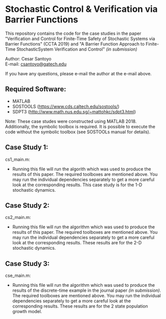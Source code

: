 # Stochastic Control & Verification via Barrier Functions
This repository contains the code for the case studies in the paper "Verification  and  Control  for  Finite-Time  Safety  of Stochastic  Systems  via  Barrier  Functions" (CCTA 2019) and "A Barrier Function Approach to Finite-Time StochasticSystem Verification and Control" _(in submission)_

Author: Cesar Santoyo <br />
E-mail: csantoyo@gatech.edu

If you have any questions, please e-mail the author at the e-mail above.

## Required Software: ##
* MATLAB
* SOSTOOLS (https://www.cds.caltech.edu/sostools/)
* SDPT3 (http://www.math.nus.edu.sg/~mattohkc/sdpt3.html)

Note: These case studes were constructed using MATLAB 2018. Additionally, the symbolic toolbox is required. It is possible to execute the code without the symbolic toolbox (see SOSTOOLs manual for details).

## Case Study 1: ##
cs1_main.m:  <br />
* Running this file will run the algorith which was used to produce the results of this paper. The required toolboxes are mentioned above. You may run the individual dependencies separately to get a more careful look at the corresponding results. This case study is for the 1-D stochastic dynamics. 

## Case Study 2: ##
cs2_main.m:  <br />
* Running this file will run the algorithm which was used to produce the results of this paper. The required toolboxes are mentioned above. You may run the individual dependencies separately to get a more careful look at the corresponding results. These results are for the 2-D stochastic dynamics. 

## Case Study 3: ##
cse_main.m:  <br />
* Running this file will run the algorithm which was used to produce the results of the discrete-time example in the journal paper _(in submission)_. The required toolboxes are mentioned above. You may run the individual dependencies separately to get a more careful look at the corresponding results. These results are for the 2 state population growth model. 
